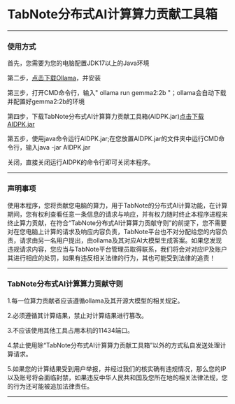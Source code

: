 # TabNote分布式AI计算算力贡献工具箱
**************************
### 使用方式

首先，您需要为您的电脑配置JDK17以上的Java环境

第二步，[点击下载Ollama](https://ollama.com/download)，并安装

第三步，打开CMD命令行，输入" ollama run gemma2:2b "；ollama会自动下载并配置好gemma2:2b的环境

第四步，下载TabNote分布式AI计算算力贡献工具箱(AIDPK.jar)[点击下载AIDPK.jar](https://github.com/Huang-Ifei/AIDistributedProcessKit/releases/tag/release)

第五步，使用java命令运行AIDPK.jar;在您放置AIDPK.jar的文件夹中运行CMD命令行，输入java -jar AIDPK.jar

关闭，直接关闭运行AIDPK的命令行即可关闭本程序。

**************************
### 声明事项
使用本程序，您将贡献您电脑的算力，用于TabNote的分布式AI计算功能，在计算期间，您有权利查看任意一条信息的请求与响应，并有权力随时终止本程序进程来终止算力贡献，在符合“TabNote分布式AI计算算力贡献守则”的前提下，您不需要对在您电脑上计算的请求及响应内容负责，TabNote平台也不对分配给您的内容负责，请求由另一名用户提出，由ollama及其对应AI大模型生成答案。如果您发现违规请求内容，您应当与TabNote平台管理员取得联系，我们将会对对应IP及账户其进行相应的处罚，如果有违反相关法律的行为，其也可能受到法律的追责！
***************************
### TabNote分布式AI计算算力贡献守则
1.每一位算力贡献者应该遵循ollama及其开源大模型的相关规定。

2.必须遵循其计算结果，禁止对计算结果进行篡改。

3.不应该使用其他工具占用本机的11434端口。

4.禁止使用除“TabNote分布式AI计算算力贡献工具箱”以外的方式私自发送处理计算请求。

5.如果您的计算结果受到用户举报，并经过我们的核实确有违规情况，那么您的IP以及账号将会面临封禁，如果违反中华人民共和国及您所在地的相关法律法规，您的行为还可能被追加法律责任。
***************************
